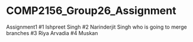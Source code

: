 # COMP2156_Group26_Assignment
Assignment1
#1 Ishpreet Singh 
#2 Narinderjit Singh who is going to merge branches
#3 Riya Arvadia
#4 Muskan
